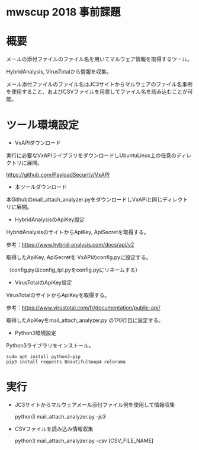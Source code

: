 # mwscup 2018 事前課題

# 概要
メールの添付ファイルのファイル名を用いてマルウェア情報を取得するツール。

HybridAnalysis, VirusTotalから情報を収集。

メール添付ファイルのファイル名はJC3サイトからマルウェアのファイル名事例を使用すること、およびCSVファイルを用意してファイル名を読み込むことが可能。

# ツール環境設定

* VxAPIダウンロード

実行に必要なVxAPIライブラリをダウンロードしUbuntuLinux上の任意のディレクトリに展開。

https://github.com/PayloadSecurity/VxAPI

* 本ツールダウンロード

本Githubのmail_attach_analyzer.pyをダウンロードしVxAPIと同じディレクトリに展開。

* HybridAnalysisのApiKey設定

HybridAnalysisのサイトからApiKey, ApiSecretを取得する。

参考：https://www.hybrid-analysis.com/docs/api/v2

取得したApiKey, ApiSecretを VxAPIのconfig.pyに設定する。

（config.pyはconfig_tpl.pyをconfig.pyにリネームする）

* VirusTotalのApiKey設定

VirusTotalのサイトからApiKeyを取得する。

参考：https://www.virustotal.com/fr/documentation/public-api/

取得したApiKeyをmail_attach_analyzer.py の170行目に設定する。

* Python3環境設定

Python3ライブラリをインストール。

    sudo apt install python3-pip
    pip3 install requests BeautifulSoup4 colorama

# 実行

* JC3サイトからマルウェアメール添付ファイル例を使用して情報収集

    python3 mail_attach_analyzer.py -jc3

* CSVファイルを読み込み情報収集

    python3 mail_attach_analyzer.py -csv [CSV_FILE_NAME]
